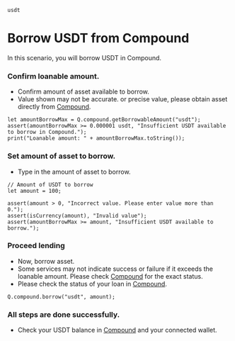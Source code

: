 ```meta-Currency
usdt
```

# Borrow USDT from Compound

In this scenario, you will borrow USDT in Compound.

### Confirm loanable amount.

- Confirm amount of asset available to borrow.
- Value shown may not be accurate. or precise value, please obtain asset directly from [Compound](https://app.compound.finance/).

```output-Dynamic
let amountBorrowMax = Q.compound.getBorrowableAmount("usdt");
assert(amountBorrowMax >= 0.000001 usdt, "Insufficient USDT available to borrow in Compound.");
print("Loanable amount: " + amountBorrowMax.toString());
```

### Set amount of asset to borrow.

- Type in the amount of asset to borrow.

```input USDT
// Amount of USDT to borrow
let amount = 100;
```

```input-Verify
assert(amount > 0, "Incorrect value. Please enter value more than 0.");
assert(isCurrency(amount), "Invalid value");
assert(amountBorrowMax >= amount, "Insufficient USDT available to borrow.");
```

### Proceed lending

- Now, borrow asset.
- Some services may not indicate success or failure if it exceeds the loanable amount. Please check [Compound](https://app.compound.finance/) for the exact status.
- Please check the status of your loan in [Compound](https://app.compound.finance/).

```taster
Q.compound.borrow("usdt", amount);
```

### All steps are done successfully.

- Check your USDT balance in [Compound](https://app.compound.finance/) and your connected wallet.
